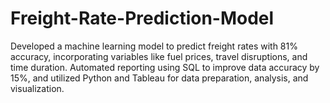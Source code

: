 # Freight-Rate-Prediction-Model
Developed a machine learning model to predict freight rates with 81% accuracy, incorporating variables like fuel prices, travel disruptions, and time duration. Automated reporting using SQL to improve data accuracy by 15%, and utilized Python and Tableau for data preparation, analysis, and visualization.

